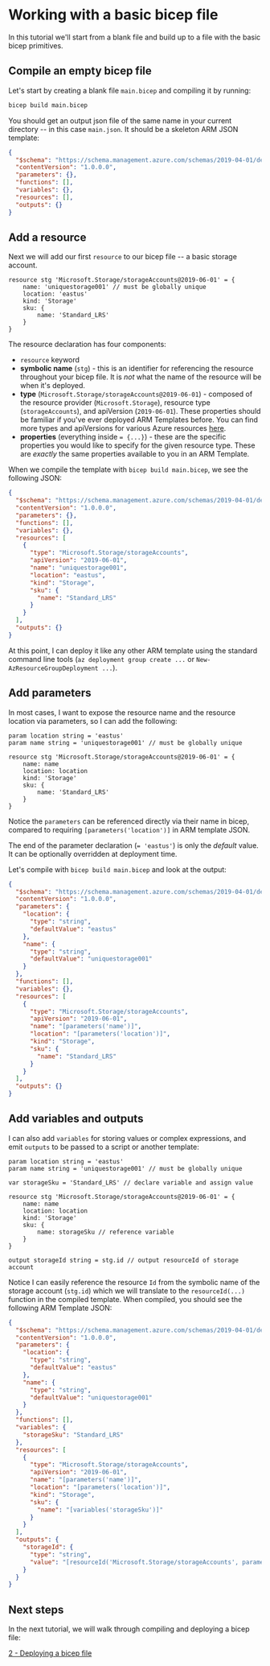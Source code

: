 # Working with a basic bicep file

In this tutorial we'll start from a blank file and build up to a file with the basic bicep primitives.

## Compile an empty bicep file

Let's start by creating a blank file `main.bicep` and compiling it by running:

```bash
bicep build main.bicep
```

You should get an output json file of the same name in your current directory -- in this case `main.json`. It should be a skeleton ARM JSON template:

```json
{
  "$schema": "https://schema.management.azure.com/schemas/2019-04-01/deploymentTemplate.json#",
  "contentVersion": "1.0.0.0",
  "parameters": {},
  "functions": [],
  "variables": {},
  "resources": [],
  "outputs": {}
}
```

## Add a resource

Next we will add our first `resource` to our bicep file -- a basic storage account.

```
resource stg 'Microsoft.Storage/storageAccounts@2019-06-01' = {
    name: 'uniquestorage001' // must be globally unique
    location: 'eastus'
    kind: 'Storage'
    sku: {
        name: 'Standard_LRS'
    }
}
```

The resource declaration has four components:

* `resource` keyword
* **symbolic name** (`stg`) - this is an identifier for referencing the resource throughout your bicep file. It is *not* what the name of the resource will be when it's deployed.
* **type** (`Microsoft.Storage/storageAccounts@2019-06-01`) - composed of the resource provider (`Microsoft.Storage`), resource type (`storageAccounts`), and apiVersion (`2019-06-01`). These properties should be familiar if you've ever deployed ARM Templates before. You can find more types and apiVersions for various Azure resources [here](https://docs.microsoft.com/en-us/rest/api/resources/).
* **properties** (everything inside `= {...}`) - these are the specific properties you would like to specify for the given resource type. These are *exactly* the same properties available to you in an ARM Template.

When we compile the template with `bicep build main.bicep`, we see the following JSON:

```json
{
  "$schema": "https://schema.management.azure.com/schemas/2019-04-01/deploymentTemplate.json#",
  "contentVersion": "1.0.0.0",
  "parameters": {},
  "functions": [],
  "variables": {},
  "resources": [
    {
      "type": "Microsoft.Storage/storageAccounts",
      "apiVersion": "2019-06-01",
      "name": "uniquestorage001",
      "location": "eastus",
      "kind": "Storage",
      "sku": {
        "name": "Standard_LRS"
      }
    }
  ],
  "outputs": {}
}
```

At this point, I can deploy it like any other ARM template using the standard command line tools (`az deployment group create ...` or `New-AzResourceGroupDeployment ...`).

## Add parameters

In most cases, I want to expose the resource name and the resource location via parameters, so I can add the following:

```
param location string = 'eastus'
param name string = 'uniquestorage001' // must be globally unique

resource stg 'Microsoft.Storage/storageAccounts@2019-06-01' = {
    name: name
    location: location
    kind: 'Storage'
    sku: {
        name: 'Standard_LRS'
    }
}
```

Notice the `parameters` can be referenced directly via their name in bicep, compared to requiring `[parameters('location')]` in ARM template JSON.

The end of the parameter declaration (`= 'eastus'`) is only the *default* value. It can be optionally overridden at deployment time.

Let's compile with `bicep build main.bicep` and look at the output:

```json
{
  "$schema": "https://schema.management.azure.com/schemas/2019-04-01/deploymentTemplate.json#",
  "contentVersion": "1.0.0.0",
  "parameters": {
    "location": {
      "type": "string",
      "defaultValue": "eastus"
    },
    "name": {
      "type": "string",
      "defaultValue": "uniquestorage001"
    }
  },
  "functions": [],
  "variables": {},
  "resources": [
    {
      "type": "Microsoft.Storage/storageAccounts",
      "apiVersion": "2019-06-01",
      "name": "[parameters('name')]",
      "location": "[parameters('location')]",
      "kind": "Storage",
      "sku": {
        "name": "Standard_LRS"
      }
    }
  ],
  "outputs": {}
}
```

## Add variables and outputs

I can also add `variables` for storing values or complex expressions, and emit `outputs` to be passed to a script or another template:

```
param location string = 'eastus'
param name string = 'uniquestorage001' // must be globally unique

var storageSku = 'Standard_LRS' // declare variable and assign value

resource stg 'Microsoft.Storage/storageAccounts@2019-06-01' = {
    name: name
    location: location
    kind: 'Storage'
    sku: {
        name: storageSku // reference variable
    }
}

output storageId string = stg.id // output resourceId of storage account
```

Notice I can easily reference the resource `Id` from the symbolic name of the storage account (`stg.id`) which we will translate to the `resourceId(...)` function in the compiled template. When compiled, you should see the following ARM Template JSON:

```json
{
  "$schema": "https://schema.management.azure.com/schemas/2019-04-01/deploymentTemplate.json#",
  "contentVersion": "1.0.0.0",
  "parameters": {
    "location": {
      "type": "string",
      "defaultValue": "eastus"
    },
    "name": {
      "type": "string",
      "defaultValue": "uniquestorage001"
    }
  },
  "functions": [],
  "variables": {
    "storageSku": "Standard_LRS"
  },
  "resources": [
    {
      "type": "Microsoft.Storage/storageAccounts",
      "apiVersion": "2019-06-01",
      "name": "[parameters('name')]",
      "location": "[parameters('location')]",
      "kind": "Storage",
      "sku": {
        "name": "[variables('storageSku')]"
      }
    }
  ],
  "outputs": {
    "storageId": {
      "type": "string",
      "value": "[resourceId('Microsoft.Storage/storageAccounts', parameters('name'))]"
    }
  }
}
```

## Next steps

In the next tutorial, we will walk through compiling and deploying a bicep file:

[2 - Deploying a bicep file](./02-deploying-a-bicep-file.md)
